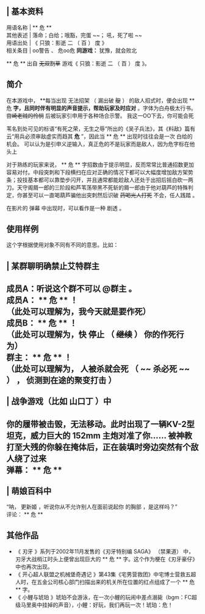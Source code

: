 |  **基本资料**  
---  
用语名称  |  ** 危  **  
其他表述  |  落命；白给；哦豁，完蛋 ~~； 吼，死了啦  ~~  
用语出处  |  《  只狼：影逝  二  （  百  ）  度  》   
相关条目  |  oo警告  、  危oo危  **同游戏：** 犹豫，就会败北   
  
** 危  ** 出自 ~~无双割草~~ 游戏《  只狼：影逝  二  （  百  ）  度  》。

##  简介

在本游戏中， **每当出现 无法招架  （  漏出破 ~~腚~~ ）  的敌人招式时，便会出现 ** 危
**字，且同时伴有明显的声音提示，帮助玩家及时应对** 。字体为白舟极太行书。 ~~宫崎老贼的怜悯~~ 后被玩家引申用于各种场合示警。
我这一OO下去，你可能会死

苇名到处可见的标语“有死之荣，无生之辱”所出的《吴子兵法》，其《料敌》篇有云“用兵必须审敌虚实而趋其 **危** ”，因此当 ** 危  **
出现时往往会是一次  白给的  机会。  可以认为是引申义逆输入，真正危的不是玩家而是敌人，因为危字标在他头上

对于熟练的玩家来说， ** 危  **
字招数由于提示明显，反而常常比普通招数更加容易对付。中段突刺和下段横扫在应对正确的情况下都可以大幅度增加敌方架势条；投技基本都可以靠垫步闪开，并且通常都能趁敌人还处于出招后摇白砍一两刀。天守阁屑一郎的三阶段和芦苇荡带黑不死斩的屑一郎由于他对葫芦的特殊判定，你甚至可以一直喝葫芦骗他出突刺然后识破
~~药喝光人打死~~ 不会，任人践踏  。

在影片的  弹幕  中出现时，可以看作是一种  剧透  。

##  使用样例

这个字根据使用对象不同有不同的意思。比如：

|  某群聊明确禁止艾特群主  
---  
成员A：听说这个群不可以 @群主 。 </br> 成员A： ** 危  ** ！ </br> （此处可以理解为，我今天就是要作死） </br> 成员B：
** 危  ** ！ </br> （此处可以理解为，快  停止  （  ~~继续~~ ）  你的作死行为） </br> 群主： ** 危  ** ！
</br> （此处可以理解为，  人被杀就会死  （  ~~ 杀必死  ~~ ）  ，  侦测到在途的聚变打击  ） </br>  
|  战争游戏（比如  山口丁  ）中  
---  
你的履带被击毁，无法移动。此时出现了一辆KV-2型坦克，威力巨大的  152mm  主炮对准了你……
被神教打至大残的你躲在掩体后，正在装填时旁边突然有个敌人绕了过来 </br> 弹幕： ** 危  ** </br>  
|  萌娘百科中  
---  
“呐，  更新姬  ，听说你从不允许别人在面前说起你  的胸部  ，是这样吗？” </br> 评论： ** 危  ** </br>  
  
##  其他作品

  * 《  刃牙  》系列于2002年11月发售的《刃牙特别编 SAGA》  （禁果道）  中，刃牙大战梢江时头上便曾出现巨大的 ** 危  ** 字。这个作为梗在《刃牙豪仔》中也再次出现。 
  * 《  开心超人联盟之机械堡奇遇记  》第43集《宅男营救团》中宅博士营救五超人时，在五金公司核心部门扫描出来的机关所在位置的红点组成了一个 ** 危  ** 字。 
  * 《  小鲤与琥珀  》琥珀不会游泳，在一次小鲤的玩闹中差点溺毙（bgm：FC超级马里奥中挂掉的声音），小鲤：好玩，我们再玩一次！琥珀：危！ 

